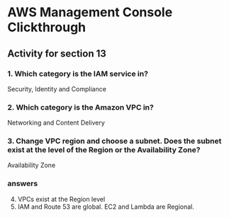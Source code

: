 # AWS Management Console Clickthrough
## Activity for section 13

### 1. Which category is the IAM service in?
Security, Identity and Compliance

### 2. Which category is the Amazon VPC in?
Networking and Content Delivery

### 3. Change VPC region and choose a subnet. Does the subnet exist at the level of the Region or the Availability Zone?
Availability Zone

### answers
4. VPCs exist at the Region level
5. IAM and Route 53 are global. EC2 and Lambda are Regional.
